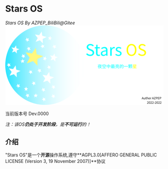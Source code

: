 # Stars OS
*Stars OS By AZPEP_BiliBili@Gitee*
![Logo](Logo/StarsOS_All_Logo.png)



当前版本号 Dev.0000

*注：该OS**仍处于开发阶段**，是**不可运行**的！*

## 介绍
"Stars OS"是一个**开源**操作系统,遵守**AGPL3.0[AFFERO GENERAL PUBLIC LICENSE (Version 3, 19 November 2007)]**协议